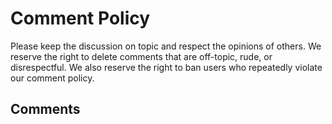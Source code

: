 # Comment Policy

Please keep the discussion on topic and respect the opinions of others. We reserve the right to delete comments that 
are off-topic, rude, or disrespectful. We also reserve the right to ban users who repeatedly violate our comment policy.

## Comments

```{disqus}
```
